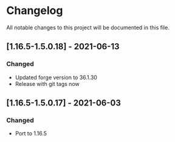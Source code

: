 # Changelog
All notable changes to this project will be documented in this file.

## [1.16.5-1.5.0.18] - 2021-06-13
### Changed
 - Updated forge version to 36.1.30
 - Release with git tags now

## [1.16.5-1.5.0.17] - 2021-06-03
### Changed
 - Port to 1.16.5